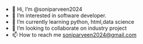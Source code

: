 - 👋 Hi, I’m @soniparveen2024
- 👀 I’m interested in software developer.
- 🌱 I’m currently learning python, html,data science
- 💞️ I’m looking to collaborate on  industry project
- 📫 How to reach me soniparveen2024@gmail.com

<!---
soniparveen2024/soniparveen2024 is a ✨ special ✨ repository because its `README.md` (this file) appears on your GitHub profile.
You can click the Preview link to take a look at your changes.
--->
